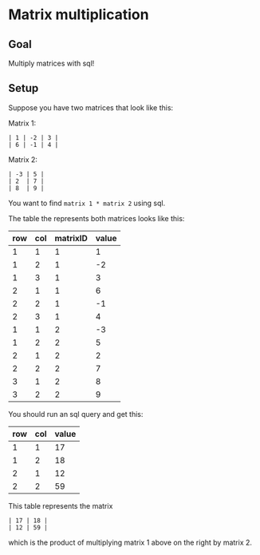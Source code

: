 # Matrix multiplication

## Goal

Multiply matrices with sql!

## Setup

Suppose you have two matrices that look like this:

Matrix 1:

```
| 1 | -2 | 3 |
| 6 | -1 | 4 |
```

Matrix 2:

```
| -3 | 5 |
| 2  | 7 |
| 8  | 9 |
```

You want to find ```matrix 1 * matrix 2``` using sql.

The table the represents both matrices looks like this:

| row | col | matrixID | value |
|-----|-----|----------|-------|
| 1   | 1   | 1        | 1     |
| 1   | 2   | 1        | -2    |
| 1   | 3   | 1        | 3     |
| 2   | 1   | 1        | 6     |
| 2   | 2   | 1        | -1    |
| 2   | 3   | 1        | 4     |
| 1   | 1   | 2        | -3    |
| 1   | 2   | 2        | 5     |
| 2   | 1   | 2        | 2     |
| 2   | 2   | 2        | 7     |
| 3   | 1   | 2        | 8     |
| 3   | 2   | 2        | 9     |

You should run an sql query and get this:

| row | col | value |
|-----|-----|-------|
| 1   | 1   | 17    |
| 1   | 2   | 18    |
| 2   | 1   | 12    |
| 2   | 2   | 59    |

This table represents the matrix

```
| 17 | 18 |
| 12 | 59 |
```

which is the product of multiplying matrix 1 above on the right by matrix 2.
